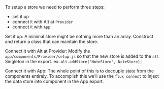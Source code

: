 To setup a store we need to perform three steps:
- set it up
- connect it with Alt at `Provider`
- connect it with `App`


Set it up:
  A minimal store might be nothing more than an array. Construct and return a
  class that can maintain the store.

Connect it with Alt at Provider:
  Modify the `app/components/Provider/setup.js` so that the new store is added
  to the `alt` Singleton in the export.
  ex: `alt.addStore('NoteStore', NoteStore);`

Connect it with App:
  The whole point of this is to decouple state from the components entirely. To
  accomplish this we'll use the `flux connect` to inject the data store into
  component in the App export.
